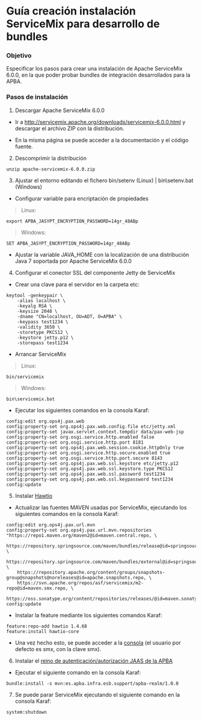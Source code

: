 # Guía creación instalación ServiceMix para desarrollo de bundles
### Objetivo
Especificar los pasos para crear una instalación de Apache ServiceMix 6.0.0, en la que poder probar bundles de integración desarrollados para la APBA.
### Pasos de instalación
1. Descargar Apache ServiceMix 6.0.0
* Ir a http://servicemix.apache.org/downloads/servicemix-6.0.0.html y descargar el archivo ZIP con la distribución. 

* En la misma página se puede acceder a la documentación y el código fuente.
2. Descomprimir la distribución
```
unzip apache-servicemix-6.0.0.zip
```
3. Ajustar el entorno editando el fichero bin/setenv (Linux) | bin\setenv.bat (Windows)
* Configurar variable para encriptación de propiedades
>Linux:
```
export APBA_JASYPT_ENCRYPTION_PASSWORD=14gr_48ABp
```
>Windows:
```
SET APBA_JASYPT_ENCRYPTION_PASSWORD=14gr_48ABp
```
* Ajustar la variable JAVA_HOME con la localización de una distribución Java 7 soportada por Apache ServiceMix 6.0.0
4. Configurar el conector SSL del componente Jetty de ServiceMix
* Crear una clave para el servidor en la carpeta etc:
```
keytool -genkeypair \
    -alias localhost \
    -keyalg RSA \
    -keysize 2048 \
    -dname "CN=localhost, OU=ADT, O=APBA" \
    -keypass test1234 \
    -validity 3650 \
    -storetype PKCS12 \
    -keystore jetty.p12 \
    -storepass test1234
```
* Arrancar ServiceMix 
>Linux:
```
bin/servicemix
```
>Windows:
```
bin\servicemix.bat
```
* Ejecutar los siguientes comandos en la consola Karaf:
```
config:edit org.ops4j.pax.web 
config:property-set org.ops4j.pax.web.config.file etc/jetty.xml
config:property-set javax.servlet.context.tempdir data/pax-web-jsp
config:property-set org.osgi.service.http.enabled false
config:property-set org.osgi.service.http.port 8181
config:property-set org.ops4j.pax.web.session.cookie.httpOnly true
config:property-set org.osgi.service.http.secure.enabled true
config:property-set org.osgi.service.http.port.secure 8143
config:property-set org.ops4j.pax.web.ssl.keystore etc/jetty.p12
config:property-set org.ops4j.pax.web.ssl.keystore.type PKCS12
config:property-set org.ops4j.pax.web.ssl.password test1234
config:property-set org.ops4j.pax.web.ssl.keypassword test1234
config:update
```
5. Instalar [Hawtio](https://hawt.io)
* Actualizar las fuentes MAVEN usadas por ServiceMix, ejecutando los siguientes comandos en la consola Karaf:
```
config:edit org.ops4j.pax.url.mvn
config:property-set org.ops4j.pax.url.mvn.repositories "https://repo1.maven.org/maven2@id=maven.central.repo, \
    https://repository.springsource.com/maven/bundles/release@id=springsource.release.repo, \
    https://repository.springsource.com/maven/bundles/external@id=springsource.external.repo, \
    https://repository.apache.org/content/groups/snapshots-group@snapshots@noreleases@id=apache.snapshots.repo, \
    https://svn.apache.org/repos/asf/servicemix/m2-repo@id=maven.smx.repo, \
    https://oss.sonatype.org/content/repositories/releases/@id=maven.sonatype.repo"
config:update
```
* Instalar la feature mediante los siguientes comandos Karaf:
```
feature:repo-add hawtio 1.4.68
feature:install hawtio-core
```
* Una vez hecho esto, se puede acceder a la [consola](https://localhost:8143/hawtio) (el usuario por defecto es smx, con la clave smx).
6. Instalar el [reino de autenticación/autorización JAAS de la APBA](https://github.com/adtapba/apba-realm)
* Ejecutar el siguiente comando en la consola Karaf:
```
bundle:install -s mvn:es.apba.infra.esb.support/apba-realm/1.0.0
```
7. Se puede parar ServiceMix ejecutando el siguiente comando en la consola Karaf:
```
system:shutdown
```
